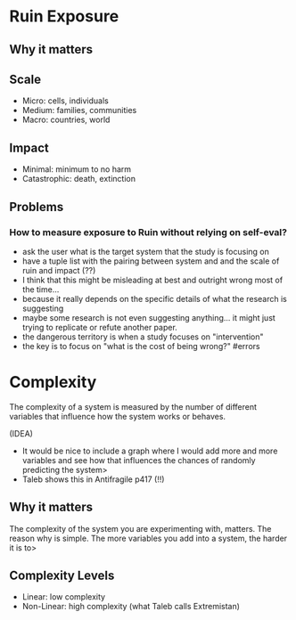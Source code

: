 # Ruin Exposure

## Why it matters

## Scale 
- Micro: cells, individuals
- Medium: families, communities
- Macro: countries, world


## Impact
- Minimal: minimum to no harm
- Catastrophic: death, extinction


## Problems

###  How to measure exposure to Ruin without relying on self-eval?
- ask the user what is the target system that the study is focusing on
- have a tuple list with the pairing between system and and the scale of ruin and impact (??)
- I think that this might be misleading at best and outright wrong most of the time...
- because it really depends on the specific details of what the research is suggesting
- maybe some research is not even suggesting anything... it might just trying to replicate or refute another paper.
- the dangerous territory is when a study focuses on "intervention"
- the key is to focus on "what is the cost of being wrong?" #errors


# Complexity

The complexity of a system is measured by the number of different variables that influence how the system works or behaves.

(IDEA)
- It would be nice to include a graph where I would add more and more variables and see how that influences the chances of randomly predicting the system>
- Taleb shows this in Antifragile p417 (!!)

## Why it matters
The complexity of the system you are experimenting with, matters. The reason why is simple. The more variables you add into a system, the harder it is to>

## Complexity Levels
- Linear: low complexity
- Non-Linear: high complexity (what Taleb calls Extremistan)

